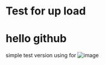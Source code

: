 # Test for up load
# hello github
simple test version
using for 
![image](https://user-images.githubusercontent.com/47652056/219993512-9f4913b2-c108-4411-9b2f-3cfb45ef6d07.png)
